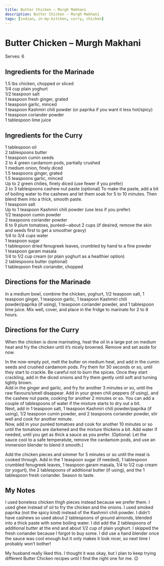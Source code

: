 ```yaml
---
title: Butter Chicken – Murgh Makhani
description: Butter Chicken – Murgh Makhani
tags: [indian, in-my-kitchen, curry, chicken]
---
```


# Butter Chicken – Murgh Makhani
Serves: 6

## Ingredients for the Marinade
1.5 lbs chicken, chopped or sliced  
1/4 cup plain yoghurt  
1/2 teaspoon salt  
1 teaspoon fresh ginger, grated  
1 teaspoon garlic, minced  
1 teaspoon Kashmiri chili powder (or paprika if you want it less hot/spicy)  
1 teaspoon coriander powder  
1 tablespoon lime juice

## Ingredients for the Curry
1 tablespoon oil  
2 tablespoons butter  
1 teaspoon cumin seeds  
2 to 4 green cardamom pods, partially crushed  
1 medium onion, finely diced  
1.5 teaspoons ginger, grated  
1.5 teaspoons garlic, minced  
Up to 2 green chilies, finely diced (use fewer if you prefer)  
2 to 3 tablespoons cashew nut paste (optional) To make the paste, add a bit of boiling water to the cashews and let them soak for 5 to 10 minutes. Then blend them into a thick, smooth paste.  
1 teaspoon salt  
Up to 1 teaspoon Kashmiri chili powder (use less if you prefer)  
1/2 teaspoon cumin powder  
2 teaspoons coriander powder  
6 to 9 plum tomatoes, puréed—about 2 cups (if desired, remove the skin and seeds first to get a smoother gravy)  
1/4 to 3/4 cups water  
1 teaspoon sugar  
1 tablespoon dried fenugreek leaves, crumbled by hand to a fine powder  
1 teaspoon garam masala  
1/4 to 1/2 cup cream (or plain yoghurt as a healthier option)  
2 tablespoons butter (optional)  
1 tablespoon fresh coriander, chopped

## Directions for the Marinade
In a medium bowl, combine the chicken, yoghurt, 1/2 teaspoon salt, 1 teaspoon ginger, 1 teaspoon garlic, 1 teaspoon Kashmiri chili powder/paprika (if using), 1 teaspoon coriander powder, and 1 tablespoon lime juice. Mix well, cover, and place in the fridge to marinate for 2 to 8 hours.

## Directions for the Curry
When the chicken is done marinating, heat the oil in a large pot on medium heat and fry the chicken until it’s nicely browned. Remove and set aside for now.

In the now-empty pot, melt the butter on medium heat, and add in the cumin seeds and crushed cardamom pods. Fry them for 30 seconds or so, until they start to crackle. Be careful not to burn the spices. Once they start crackling, add in the diced onions and fry them gently until soft and turning lightly brown.  
Add in the ginger and garlic, and fry for another 3 minutes or so, until the raw flavours/smell disappear. Add in your green chili peppers (if using), and the cashew nut paste, cooking for another 2 minutes or so. You can add a couple of tablespoons of water if the mixture starts to dry out a bit.  
Next, add in 1 teaspoon salt, 1 teaspoon Kashmiri chili powder/paprika (if using), 1/2 teaspoon cumin powder, and 2 teaspoons coriander powder, stir well and cook for another minute.  
Now, add in your puréed tomatoes and cook for another 10 minutes or so until the tomatoes are darkened and the mixture thickens a bit. Add water if needed, until you get as thick a sauce as you prefer. (Optional: Let the sauce cool to a safe temperatute, remove the cardamom pods, and use an immersion blender to blend it smooth.)

Add the chicken pieces and simmer for 5 minutes or so until the meat is cooked through. Add in the 1 teaspoon sugar (if needed), 1 tablespoon crumbled fenugreek leaves, 1 teaspoon garam masala, 1/4 to 1/2 cup cream (or yogurt), the 2 tablespoons  of additional butter (if using), and the 1 tablespoon fresh coriander. Season to taste.

## My Notes
I used boneless chicken thigh pieces instead because we prefer them. I used ghee instead of oil to fry the chicken and the onions. I used smoked paprika (not the spicy kind) instead of the Kashmiri chili powder. I didn’t have cashews so used about 2 tablespoons of ground almonds, blended into a thick paste with some boiling water.
I did add the 2 tablespoons of additional butter at the end and about 1/2 cup of plain yoghurt. I skipped the fresh coriander because I forgot to buy some.
I did use a hand blender once the sauce was cool enough but it only makes it look nicer, so next time I probably won’t bother!

My husband really liked this. I thought it was okay, but I plan to keep trying different Butter Chicken recipes until I find the right one for me. 😉